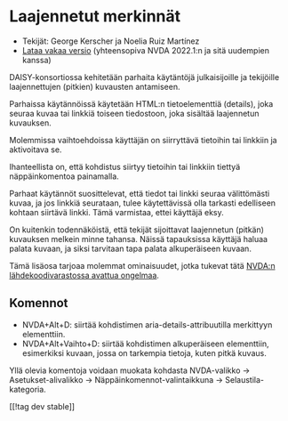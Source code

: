 # Laajennetut merkinnät #

* Tekijät: George Kerscher ja Noelia Ruiz Martínez
* [Lataa vakaa versio][1] (yhteensopiva NVDA 2022.1:n ja sitä uudempien
  kanssa)

DAISY-konsortiossa kehitetään parhaita käytäntöjä julkaisijoille ja
tekijöille laajennettujen (pitkien) kuvausten antamiseen.

Parhaissa käytännöissä käytetään HTML:n tietoelementtiä (details), joka
seuraa kuvaa tai linkkiä toiseen tiedostoon, joka sisältää laajennetun
kuvauksen.

Molemmissa vaihtoehdoissa käyttäjän on siirryttävä tietoihin tai linkkiin ja
aktivoitava se.

Ihanteellista on,  että kohdistus siirtyy tietoihin tai linkkiin tiettyä
näppäinkomentoa painamalla.

Parhaat käytännöt suosittelevat, että tiedot tai linkki seuraa välittömästi
kuvaa, ja jos linkkiä seurataan, tulee käytettävissä olla tarkasti
edelliseen kohtaan siirtävä linkki. Tämä varmistaa, ettei käyttäjä eksy.

On kuitenkin todennäköistä, että tekijät sijoittavat laajennetun (pitkän)
kuvauksen melkein minne tahansa. Näissä tapauksissa käyttäjä haluaa palata
kuvaan, ja siksi tarvitaan tapa palata alkuperäiseen kuvaan.

Tämä lisäosa tarjoaa molemmat ominaisuudet, jotka tukevat tätä [NVDA:n
lähdekoodivarastossa avattua ongelmaa][2].

## Komennot ##

* NVDA+Alt+D: siirtää kohdistimen aria-details-attribuutilla merkittyyn
  elementtiin.
* NVDA+Alt+Vaihto+D: siirtää kohdistimen alkuperäiseen elementtiin,
  esimerkiksi kuvaan, jossa on tarkempia tietoja, kuten pitkä kuvaus.

Yllä olevia komentoja voidaan muokata kohdasta NVDA-valikko ->
Asetukset-alivalikko -> Näppäinkomennot-valintaikkuna ->
Selaustila-kategoria.

[[!tag dev stable]]

[1]: https://addons.nvda-project.org/files/get.php?file=enhancedannotations

[2]: https://github.com/nvaccess/nvda/issues/13940

